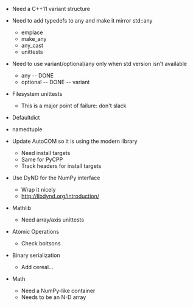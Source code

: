 - Need a C++11 variant structure
- Need to add typedefs to any and make it mirror std::any
    - emplace
    - make_any
    - any_cast
    - unittests

- Need to use variant/optional/any only when std version isn't available
    - any -- DONE
    - optional -- DONE
    -- variant

- Filesystem unittests
    - This is a major point of failure: don't slack

- Defaultdict
- namedtuple

- Update AutoCOM so it is using the modern library
    - Need install targets
    - Same for PyCPP
    - Track headers for install targets

- Use DyND for the NumPy interface
    - Wrap it nicely
    - http://libdynd.org/introduction/

- Mathlib
    - Need array/axis unittests

- Atomic Operations
    - Check boltsons

- Binary serialization
    - Add cereal...

- Math
    - Need a NumPy-like container
    - Needs to be an N-D array
